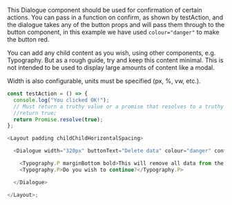 This Dialogue component should be used for confirmation of certain actions. You can pass in a function on confirm, as shown by testAction, and the dialogue takes any of the button props and will pass them through to the button component, in this example we have used `colour="danger"` to make the button red.

You can add any child content as you wish, using other components, e.g. Typography. But as a rough guide, try and keep this content minimal. This is not intended to be used to display large amounts of content like a modal.

Width is also configurable, units must be specified (px, %, vw, etc.).

```js
const testAction = () => {
  console.log("You clicked OK!");
  // Must return a truthy value or a promise that resolves to a truthy value in order to close the dialogue
  //return true;
  return Promise.resolve(true);
};

<Layout padding childChildHorizontalSpacing>

  <Dialogue width="320px" buttonText="Delete data" colour="danger" confirmAction={testAction} confirmText="OK">

    <Typography.P marginBottom bold>This will remove all data from the application.</Typography.P>
    <Typography.P>Do you wish to continue?</Typography.P>

  </Dialogue>

</Layout>;
```
